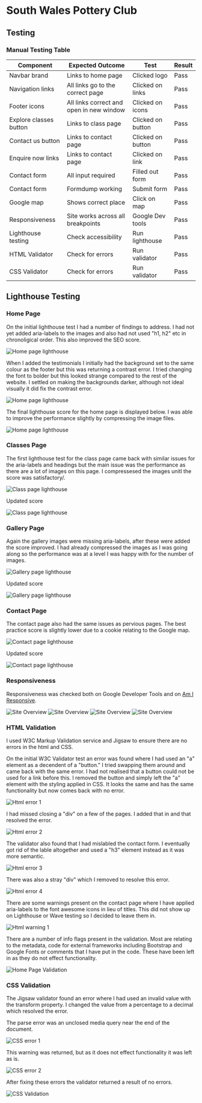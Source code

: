 # South Wales Pottery Club

## Testing

### Manual Testing Table

| Component | Expected Outcome | Test | Result |
| --- | --- | --- | --- |
| Navbar brand | Links to home page | Clicked logo | Pass |
| Navigation links | All links go to the correct page | Clicked on links | Pass |
| Footer icons | All links correct and open in new window | Clicked on icons | Pass |
| Explore classes button | Links to class page | Clicked on button | Pass |
| Contact us button | Links to contact page | Clicked on button | Pass |
| Enquire now links | Links to contact page | Clicked on link | Pass |
| Contact form | All input required | Filled out form | Pass |
| Contact form | Formdump working | Submit form | Pass |
| Google map | Shows correct place | Click on map | Pass |
| Responsiveness | Site works across all breakpoints | Google Dev tools | Pass |
| Lighthouse testing | Check accessibility | Run lighthouse | Pass |
| HTML Validator | Check for errors | Run validator | Pass |
| CSS Validator | Check for errors | Run validator | Pass |

## Lighthouse Testing 

### Home Page

On the initial lighthouse test I had a number of findings to address. I had not yet added aria-labels to the images and also had not used "h1, h2" etc in chronoligical order. This also improved the SEO score.

![Home page lighthouse](/assets/images/readme-images/home-page-lh-1.png)

When I added the testimonials I initially had the background set to the same colour as the footer but this was returning a contrast error. I tried changing the font to bolder but this looked strange compared to the rest of the website. I settled on making the backgrounds darker, although not ideal visually it did fix the contrast error.

![Home page lighthouse](/assets/images/readme-images/home-page-lh-2.png)

The final lighthouse score for the home page is displayed below. I was able to improve the performance slightly by compressing the image files.

![Home page lighthouse](/assets/images/readme-images/home-page-lh-3.png)

### Classes Page

The first lighthouse test for the class page came back with similar issues for the aria-labels and headings but the main issue was the performance as there are a lot of images on this page. I compressesed the images unitl the score was satisfactory/.

![Class page lighthouse](/assets/images/readme-images/class-page-lh-1.png)

Updated score

![Class page lighthouse](/assets/images/readme-images/class-page-lh-2.png)

### Gallery Page

Again the gallery images were missing aria-labels, after these were added the score improved. I had already compressed the images as I was going along so the performance was at a level I was happy with for the number of images.

![Gallery page lighthouse](/assets/images/readme-images/gallery-lh-1.png)

Updated score

![Gallery page lighthouse](/assets/images/readme-images/gallery-lh-2.png)

### Contact Page

The contact page also had the same issues as pervious pages. The best practice score is slightly lower due to a cookie relating to the Google map.

![Contact page lighthouse](/assets/images/readme-images/contact-lh-1.png)

Updated score 

![Contact page lighthouse](/assets/images/readme-images/contact-lh-2.png)

### Responsiveness 

Responsiveness was checked both on Google Developer Tools and on [Am I Responsive](https://ui.dev/amiresponsive).

![Site Overview](/assets/images/readme-images/site-overview.png)
![Site Overview](/assets/images/readme-images/class-page-ov.png)
![Site Overview](/assets/images/readme-images/contact-page-ov.png)
![Site Overview](/assets/images/readme-images/gallery-page-ov.png)


### HTML Validation ###

I used W3C Markup Validation service and Jigsaw to ensure there are no errors in the html and CSS. 

On the initial W3C Validator test an error was found where I had used an "a" element as a decendent of a "button." I tried swapping them around and came back with the same error. I had not realised that a button could not be used for a link before this. I removed the button and simply left the "a" element with the styling applied in CSS. It looks the same and has the same functionality but now comes back with no error.

![Html error 1](/assets/images/readme-images/html-error-1.png)

I had missed closing a "div" on a few of the pages. I added that in and that resolved the error.

![Html error 2](/assets/images/readme-images/html-error-2.png)

The validator also found that I had mislabled the contact form. I eventually got rid of the lable altogether and used a "h3" element instead as it was more semantic.

![Html error 3](/assets/images/readme-images/html-error-3.png)

There was also a stray "div" which I removed to resolve this error.

![Html error 4](/assets/images/readme-images/html-error-4.png)

There are some warnings present on the contact page where I have applied aria-labels to the font awesome icons in lieu of titles. This did not show up on Lighthouse or Wave testing so I decided to leave them in. 

![Html warning 1](/assets/images/readme-images/html-warning-1.png)

There are a number of info flags present in the validation. Most are relating to the metadata, code for external frameworks including Bootstrap and Google Fonts or comments that I have put in the code. These have been left in as they do not effect functionality.

![Home Page Validation](/assets/images/readme-images/home-page-validation.png)

### CSS Validation ###

The Jigsaw validator found an error where I had used an invalid value with the transform property. I changed the value from a percentage to a decimal which resolved the error.

The parse error was an unclosed media query near the end of the document. 

![CSS error 1](/assets/images/readme-images/css-error-1.png)

This warning was returned, but as it does not effect functionality it was left as is.

![CSS error 2](/assets/images/readme-images/css-error-2.png)

After fixing these errors the validator returned a result of no errors.

![CSS Validation](assets/images/readme-images/css-validation.png)